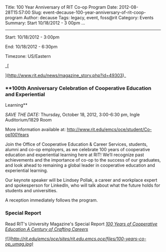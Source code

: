 Title: 100 Year Anniversary of RIT Co-op Program
Date: 2012-08-28T15:57:00
Slug: event-decause-100-year-anniversary-of-rit-coop-program
Author: decause
Tags: legacy, event, foss@rit
Category: Events
Summary: Start  10/18/2012 - 3 00pm ... 

---
Start: 10/18/2012 - 3:00pm

End: 10/18/2012 - 6:30pm

Timezone: US/Eastern

_[

](http://www.rit.edu/news/magazine_story.php?id=49303)_

### **100th Anniversary Celebration of Cooperative Education and Experiential
Learning**

_SAVE THE DATE:_ Thursday, October 18, 2012, 3:00-6:30 pm, Ingle
Auditorium/1829 Room

More information available at: [http://www.rit.edu/emcs/oce/student/Co-
op100Years](http://www.rit.edu/emcs/oce/student/Co-op100Years)

Join the Office of Cooperative Education & Career Services, students, alumni
and co-op employers, as we celebrate 100 years of cooperative education and
experiential learning here at RIT! We’ll recognize past achievements and the
importance of co-op to the success of our graduates, and look ahead to
remaining a global leader in cooperative education and experiential learning.

Our keynote speaker will be Lindsey Pollak, a career and workplace expert and
spokesperson for LinkedIn, who will talk about what the future holds for
students and universities.

A reception immediately follows the program.

### Special Report

Read RIT's University Magazine's Special Report _[100 Years of Cooperative
Education A Century of Crafting
Careers](http://www.rit.edu/news/magazine_story.php?id=49303)_

_[![](http://rit.edu/emcs/oce/sites/rit.edu.emcs.oce/files/100-years-co-
op_umag.jpg)](http://www.rit.edu/news/magazine_story.php?id=49303)_

